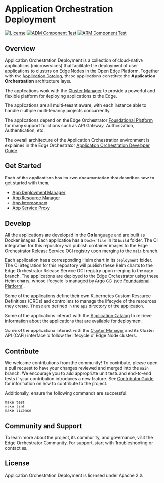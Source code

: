 <!--
SPDX-FileCopyrightText: (C) 2025 Intel Corporation
SPDX-License-Identifier: Apache-2.0
-->

# Application Orchestration Deployment

[![License](https://img.shields.io/badge/License-Apache%202.0-blue.svg)](https://opensource.org/licenses/Apache-2.0)
[![ADM Component Test](https://github.com/open-edge-platform/app-orch-deployment/actions/workflows/adm-component-test.yml/badge.svg)](https://github.com/open-edge-platform/app-orch-deployment/actions/workflows/adm-component-test.yml)
[![ARM Component Test](https://github.com/open-edge-platform/app-orch-deployment/actions/workflows/arm-component-test.yml/badge.svg)](https://github.com/open-edge-platform/app-orch-deployment/actions/workflows/arm-component-test.yml)


## Overview

Application Orchestration Deployment is a collection of cloud-native applications (microservices) that facilitate the
deployment of user applications to clusters on Edge Nodes in the Open Edge Platform. Together with the [Application Catalog],
these applications constitute the **Application Orchestration** architecture layer.

The applications work with the [Cluster Manager] to provide a powerful and flexible platform for deploying applications
to the Edge.

The applications are all multi-tenant aware, with each instance able to handle multiple multi-tenancy projects
concurrently.

The applications depend on the Edge Orchestrator [Foundational Platform] for many support functions such as API Gateway,
Authorization, Authentication, etc.

The overall architecture of the Application Orchestration environment is explained in the
Edge Orchestrator [Application Orchestration Developer Guide](https://literate-adventure-7vjeyem.pages.github.io/developer_guide/application_orchestration/application_orchestration_main.html).

## Get Started

Each of the applications has its own documentation that describes how to get started with them.

- [App Deployment Manager](app-deployment-manager/README.md)
- [App Resource Manager](app-resource-manager/README.md)
- [App Interconnect](app-interconnect/README.md)
- [App Service Proxy](app-service-proxy/README.md)

## Develop

All the applications are developed in the **Go** language and are built as Docker images. Each application has a `Dockerfile`
in its `build` folder. The CI integration for this repository will publish container images to the Edge Orchestrator
Release Service OCI registry upon merging to the `main` branch.

Each application has a corresponding Helm chart in its `deployment` folder. The CI integration for this repository will
publish these Helm charts to the Edge Orchestrator Release Service OCI registry upon merging to the `main` branch.
The applications are deployed to the Edge Orchestrator using these Helm charts, whose lifecycle is managed by
Argo CD (see [Foundational Platform]).

Some of the applications define their own Kubernetes Custom Resource Definitions (CRDs) and controllers to manage the
lifecycle of the resources they create. These are defined in the `api` directory of the application.

Some of the applications interact with the [Application Catalog] to retrieve information about the applications that
are available for deployment.

Some of the applications interact with the [Cluster Manager] and its Cluster API (CAPI) interface to follow the lifecycle
of Edge Node clusters.

## Contribute

We welcome contributions from the community! To contribute, please open a pull request to have your changes reviewed
and merged into the `main` branch. We encourage you to add appropriate unit tests and end-to-end tests if
your contribution introduces a new feature. See [Contributor Guide] for information on how to contribute to the project.

Additionally, ensure the following commands are successful:

```shell
make test
make lint
make license
```

## Community and Support

To learn more about the project, its community, and governance, visit the Edge Orchestrator Community.
For support, start with Troubleshooting or contact us.

## License

Application Orchestration Deployment is licensed under Apache 2.0.

[Application Catalog]: https://github.com/open-edge-platform/app-orch-catalog
[Cluster Manager]: https://github.com/open-edge-platform/cluster-manager
[Foundational Platform]: https://literate-adventure-7vjeyem.pages.github.io/developer_guide/foundational_platform/foundational_platform_main.html
[Contributor Guide]: https://docs.openedgeplatform.intel.com/edge-manage-docs/main/developer_guide/contributor_guide/index.html
